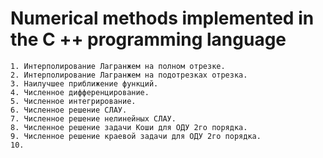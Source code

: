 # Numerical methods implemented in the C ++ programming language
```
1. Интерполирование Лагранжем на полном отрезке.
2. Интерполирование Лагранжем на подотрезках отрезка.
3. Наилучшее приближение функций.
4. Численное дифференцирование.
5. Численное интегрирование.
6. Численное решение СЛАУ.
7. Численное решение нелинейных СЛАУ.
8. Численное решение задачи Коши для ОДУ 2го порядка.
9. Численное решение краевой задачи для ОДУ 2го порядка.
10. 
```
